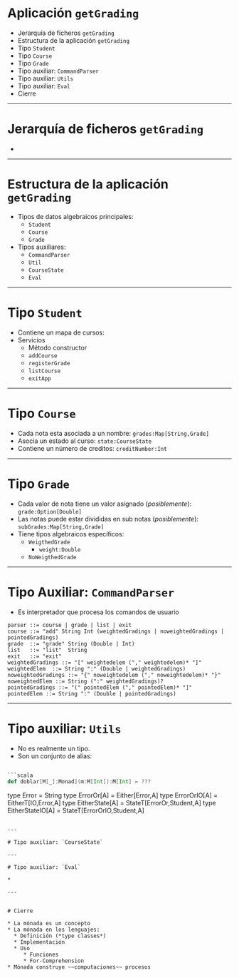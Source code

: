# Aplicación `getGrading`

* Jerarquía de ficheros `getGrading`
* Estructura de la aplicación `getGrading`
* Tipo `Student`
* Tipo `Course`
* Tipo `Grade`
* Tipo auxiliar: `CommandParser`
* Tipo auxiliar: `Utils`
* Tipo auxiliar: `Eval`
* Cierre

---

# Jerarquía de ficheros `getGrading`

* 

---

# Estructura de la aplicación `getGrading`

* Tipos de datos algebraicos principales:
  * `Student`
  * `Course`
  * `Grade`
* Tipos auxiliares:
  * `CommandParser`
  * `Util`
  * `CourseState`
  * `Eval`

---

# Tipo `Student`

* Contiene un mapa de cursos:
* Servicios
  * Método constructor
  * `addCourse`
  * `registerGrade`
  * `listCourse`
  * `exitApp`

---

# Tipo `Course`

* Cada nota esta asociada a un nombre: `grades:Map[String,Grade]`
* Asocia un estado al curso: `state:CourseState`
* Contiene un número de creditos: `creditNumber:Int`

---

# Tipo `Grade`

* Cada valor de nota tiene un valor asignado (*posiblemente*): `grade:Option[Double]`
* Las notas puede estar divididas en sub notas (*posiblemente*): `subGrades:Map[String,Grade]`
* Tiene tipos algebraicos específicos:
  * `WeigthedGrade`
    * `weight:Double`
  * `NoWeigthedGrade`

---

# Tipo Auxiliar: `CommandParser`

* Es interpretador que procesa los comandos de usuario

```.bnf
parser ::= course | grade | list | exit
course ::= "add" String Int (weightedGradings | noweightedGradings | pointedGradings)
grade  ::= "grade" String (Double | Int)
list   ::= "list"  String
exit   ::= "exit"
weightedGradings ::= "[" weightedelem ("," weightedelem)* "]"
weightedElem  ::= String ":" (Double | weightedGradings)
noweightedGradings ::= "{" noweightedelem ("," noweightedelem)* "}"
noweightedElem ::= String (":" weightedGradings)?
pointedGradings ::= "(" pointedElem ("," pointedElem)* "]"
pointedElem ::= String ":" (Double | pointedGradings)
```

---

# Tipo auxiliar: `Utils`

* No es realmente un tipo.
* Son un conjunto de alias:

```scala

```scala
def doblar[M[_]:Monad](m:M[Int]):M[Int] = ???
```
  type Error            = String
  type ErrorOr[A]       = Either[Error,A]
  type ErrorOrIO[A]     = EitherT[IO,Error,A]
  type EitherState[A]   = StateT[ErrorOr,Student,A]
  type EitherStateIO[A] = StateT[ErrorOrIO,Student,A]

```

---

# Tipo auxiliar: `CourseState`

---

# Tipo auxiliar: `Eval`

* 

---


# Cierre

* La mónada es un concepto
* La mónada en los lenguajes:
  * Definición (*type classes*)
  * Implementación
  * Uso
     * Funciones
     * For-Comprehension
* Mónada construye ~~computaciones~~ procesos
